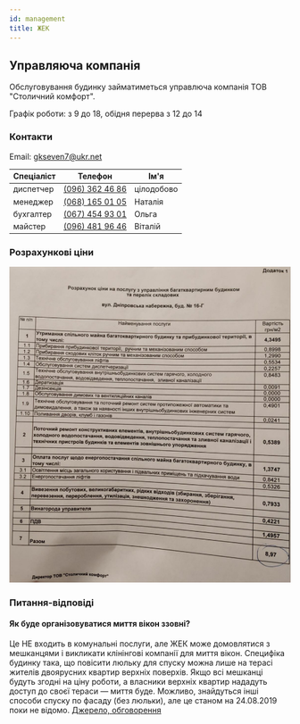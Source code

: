 ```yaml
---
id: management
title: ЖЕК
---
```


## Управляюча компанія

Обслуговування будинку займатиметься управлюча компанія ТОВ "Столичний комфорт".

Графік роботи: з 9 до 18, обідня перерва з 12 до 14

### Контакти

Email: [gkseven7@ukr.net](mailto:gkseven7@ukr.net)
 
| Спеціаліст               | Телефон                                 | Ім'я         |
|--------------------------|-----------------------------------------|--------------|
| диспетчер                | [(096) 362 46 86](tel:+380963624686)    | цілодобово   |
| менеджер                 | [(068) 165 01 05](tel:+380681650105)    | Наталія      |
| бухгалтер                | [(067) 454 93 01](tel:+380674549301)    | Ольга        |
| майстер                  | [(096) 481 96 46](tel:+380963624686)    | Віталій      | 

### Розрахункові ціни

![](/wiki/operational/prices.jpg)

### Питання-відповіді

#### Як буде організовуватися миття вікон ззовні?

Це НЕ входить в комунальні послуги, але ЖЕК може домовлятися з мешканцями і викликати клінінгові компанії для миття вікон. Специфіка будинку така, що повісити люльку для спуску можна лише на терасі жителів двоярусних квартир верхніх поверхів. Якщо всі мешканці будуть згодні на ціну роботи, а власники верхніх квартир нададуть доступ до своєї тераси — миття буде. Можливо, знайдуться інші способи спуску по фасаду (без люльки), але це станом на 24.08.2019 поки не відомо. [Джерело, обговорення](https://t.me/Seven_chat/25247)
